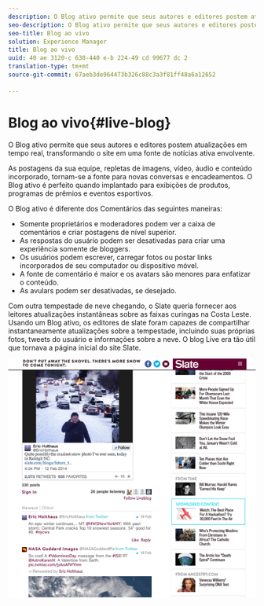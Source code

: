 ```yaml
---
description: O Blog ativo permite que seus autores e editores postem atualizações em tempo real, transformando o site em uma fonte de notícias ativa envolvente.
seo-description: O Blog ativo permite que seus autores e editores postem atualizações em tempo real, transformando o site em uma fonte de notícias ativa envolvente.
seo-title: Blog ao vivo
solution: Experience Manager
title: Blog ao vivo
uuid: 40 ae 3120-c 630-440 e-b 224-49 cd 99677 dc 2
translation-type: tm+mt
source-git-commit: 67aeb3de964473b326c88c3a3f81ff48a6a12652

---
```



# Blog ao vivo{#live-blog}

O Blog ativo permite que seus autores e editores postem atualizações em tempo real, transformando o site em uma fonte de notícias ativa envolvente.

As postagens da sua equipe, repletas de imagens, vídeo, áudio e conteúdo incorporado, tornam-se a fonte para novas conversas e encadeamentos. O Blog ativo é perfeito quando implantado para exibições de produtos, programas de prêmios e eventos esportivos.

O Blog ativo é diferente dos Comentários das seguintes maneiras:

* Somente proprietários e moderadores podem ver a caixa de comentários e criar postagens de nível superior.
* As respostas do usuário podem ser desativadas para criar uma experiência somente de bloggers.
* Os usuários podem escrever, carregar fotos ou postar links incorporados de seu computador ou dispositivo móvel.
* A fonte de comentário é maior e os avatars são menores para enfatizar o conteúdo.
* As avulars podem ser desativadas, se desejado.

Com outra tempestade de neve chegando, o Slate queria fornecer aos leitores atualizações instantâneas sobre as faixas curingas na Costa Leste. Usando um Blog ativo, os editores de slate foram capazes de compartilhar instantaneamente atualizações sobre a tempestade, incluindo suas próprias fotos, tweets do usuário e informações sobre a neve. O blog Live era tão útil que tornava a página inicial do site Slate.

![](assets/LiveBlogSlate_example.png)

